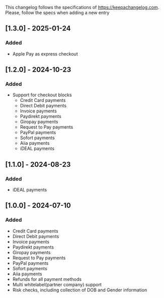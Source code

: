 This changelog follows the specifications of https://keepachangelog.com. Please, follow the specs when adding a new entry

## [1.3.0] - 2025-01-24

### Added

- Apple Pay as express checkout


## [1.2.0] - 2024-10-23

### Added

- Support for checkout blocks
  - Credit Card payments
  - Direct Debit payments
  - Invoice payments
  - Paydirekt payments
  - Giropay payments
  - Request to Pay payments
  - PayPal payments
  - Sofort payments
  - Aiia payments
  - iDEAL payments

## [1.1.0] - 2024-08-23

### Added

- iDEAL payments

## [1.0.0] - 2024-07-10

### Added

- Credit Card payments
- Direct Debit payments
- Invoice payments
- Paydirekt payments
- Giropay payments
- Request to Pay payments
- PayPal payments
- Sofort payments
- Aiia payments
- Refunds for all payment methods
- Multi whitelabel(partner company) support
- Risk checks, including collection of DOB and Gender information
